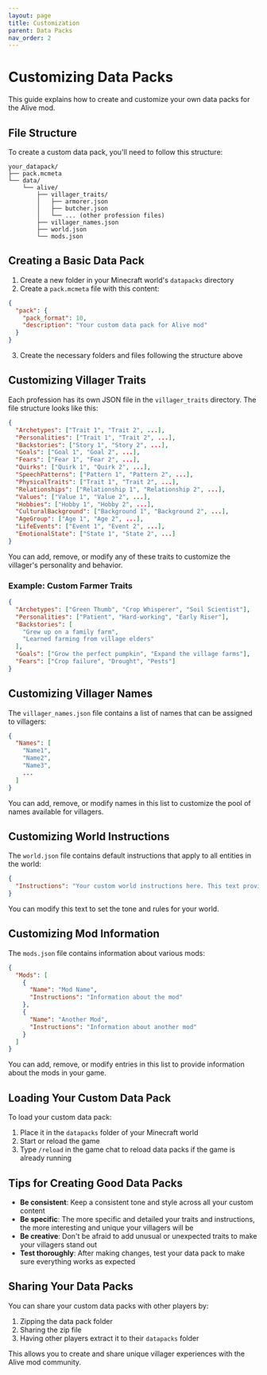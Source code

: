 ```yaml
---
layout: page
title: Customization
parent: Data Packs
nav_order: 2
---
```


# Customizing Data Packs

This guide explains how to create and customize your own data packs for the Alive mod.

## File Structure

To create a custom data pack, you'll need to follow this structure:

```
your_datapack/
├── pack.mcmeta
└── data/
    └── alive/
        ├── villager_traits/
        │   ├── armorer.json
        │   ├── butcher.json
        │   └── ... (other profession files)
        ├── villager_names.json
        ├── world.json
        └── mods.json
```

## Creating a Basic Data Pack

1. Create a new folder in your Minecraft world's `datapacks` directory
2. Create a `pack.mcmeta` file with this content:

```json
{
  "pack": {
    "pack_format": 10,
    "description": "Your custom data pack for Alive mod"
  }
}
```

3. Create the necessary folders and files following the structure above

## Customizing Villager Traits

Each profession has its own JSON file in the `villager_traits` directory. The file structure looks like this:

```json
{
  "Archetypes": ["Trait 1", "Trait 2", ...],
  "Personalities": ["Trait 1", "Trait 2", ...],
  "Backstories": ["Story 1", "Story 2", ...],
  "Goals": ["Goal 1", "Goal 2", ...],
  "Fears": ["Fear 1", "Fear 2", ...],
  "Quirks": ["Quirk 1", "Quirk 2", ...],
  "SpeechPatterns": ["Pattern 1", "Pattern 2", ...],
  "PhysicalTraits": ["Trait 1", "Trait 2", ...],
  "Relationships": ["Relationship 1", "Relationship 2", ...],
  "Values": ["Value 1", "Value 2", ...],
  "Hobbies": ["Hobby 1", "Hobby 2", ...],
  "CulturalBackground": ["Background 1", "Background 2", ...],
  "AgeGroup": ["Age 1", "Age 2", ...],
  "LifeEvents": ["Event 1", "Event 2", ...],
  "EmotionalState": ["State 1", "State 2", ...]
}
```

You can add, remove, or modify any of these traits to customize the villager's personality and behavior.

### Example: Custom Farmer Traits

```json
{
  "Archetypes": ["Green Thumb", "Crop Whisperer", "Soil Scientist"],
  "Personalities": ["Patient", "Hard-working", "Early Riser"],
  "Backstories": [
    "Grew up on a family farm",
    "Learned farming from village elders"
  ],
  "Goals": ["Grow the perfect pumpkin", "Expand the village farms"],
  "Fears": ["Crop failure", "Drought", "Pests"]
}
```

## Customizing Villager Names

The `villager_names.json` file contains a list of names that can be assigned to villagers:

```json
{
  "Names": [
    "Name1",
    "Name2",
    "Name3",
    ...
  ]
}
```

You can add, remove, or modify names in this list to customize the pool of names available for villagers.

## Customizing World Instructions

The `world.json` file contains default instructions that apply to all entities in the world:

```json
{
  "Instructions": "Your custom world instructions here. This text provides general guidance about the world, its rules, and how entities should behave."
}
```

You can modify this text to set the tone and rules for your world.

## Customizing Mod Information

The `mods.json` file contains information about various mods:

```json
{
  "Mods": [
    {
      "Name": "Mod Name",
      "Instructions": "Information about the mod"
    },
    {
      "Name": "Another Mod",
      "Instructions": "Information about another mod"
    }
  ]
}
```

You can add, remove, or modify entries in this list to provide information about the mods in your game.

## Loading Your Custom Data Pack

To load your custom data pack:

1. Place it in the `datapacks` folder of your Minecraft world
2. Start or reload the game
3. Type `/reload` in the game chat to reload data packs if the game is already running

## Tips for Creating Good Data Packs

- **Be consistent**: Keep a consistent tone and style across all your custom content
- **Be specific**: The more specific and detailed your traits and instructions, the more interesting and unique your villagers will be
- **Be creative**: Don't be afraid to add unusual or unexpected traits to make your villagers stand out
- **Test thoroughly**: After making changes, test your data pack to make sure everything works as expected

## Sharing Your Data Packs

You can share your custom data packs with other players by:

1. Zipping the data pack folder
2. Sharing the zip file
3. Having other players extract it to their `datapacks` folder

This allows you to create and share unique villager experiences with the Alive mod community.
